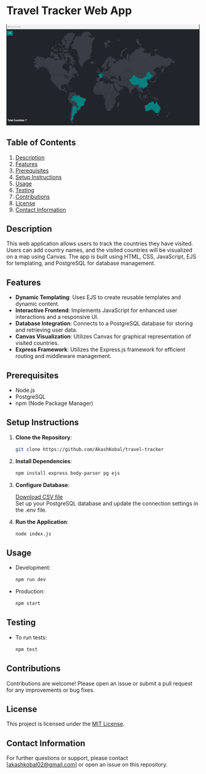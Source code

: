 # Travel Tracker Web App
![Screenshot](https://github.com/AkashKobal/travel-tracker/blob/main/Screenshot%202024-07-10%20005244.png)

## Table of Contents
1. [Description](#description)
2. [Features](#features)
3. [Prerequisites](#prerequisites)
4. [Setup Instructions](#setup-instructions)
5. [Usage](#usage)
6. [Testing](#testing)
7. [Contributions](#contributions)
8. [License](#license)
9. [Contact Information](#contact-information)


## Description
This web application allows users to track the countries they have visited. Users can add country names, and the visited countries will be visualized on a map using Canvas. The app is built using HTML, CSS, JavaScript, EJS for templating, and PostgreSQL for database management.

## Features
- **Dynamic Templating**: Uses EJS to create reusable templates and dynamic content.
- **Interactive Frontend**: Implements JavaScript for enhanced user interactions and a responsive UI.
- **Database Integration**: Connects to a PostgreSQL database for storing and retrieving user data.
- **Canvas Visualization**: Utilizes Canvas for graphical representation of visited countries.
- **Express Framework**: Utilizes the Express.js framework for efficient routing and middleware management.


## Prerequisites
- Node.js
- PostgreSQL
- npm (Node Package Manager)

## Setup Instructions
1. **Clone the Repository**:
   ```sh
   git clone https://github.com/AkashKobal/travel-tracker

2. **Install Dependencies**:
   ```sh
   npm install express body-parser pg ejs

3. **Configure Database**:

   [Download CSV file](https://github.com/AkashKobal/travel-tracker/blob/main/countries.csv) <br>
   Set up your PostgreSQL database and update the connection settings in the .env file.

5. **Run the Application**:
   ```sh
   node index.js

## Usage
+ Development:
  ```sh
  npm run dev

+ Production:
  ```sh
  npm start

## Testing
+ To run tests:
  ```sh
  npm test

## Contributions

Contributions are welcome! Please open an issue or submit a pull request for any improvements or bug fixes.

## License
This project is licensed under the [MIT License](https://github.com/AkashKobal/guess-the-capital/blob/main/LICENSE).

## Contact Information
For further questions or support, please contact [akashkobal02@gmail.com] or open an issue on this repository.
